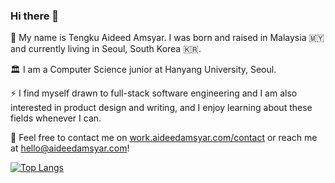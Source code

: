 ### Hi there 👋

🔭 My name is Tengku Aideed Amsyar. I was born and raised in Malaysia 🇲🇾 and currently living in Seoul, South Korea 🇰🇷. 

🏛️ I am a Computer Science junior at Hanyang University, Seoul.

⚡ I find myself drawn to full-stack software engineering and I am also interested in product design and writing, and I enjoy learning about these fields whenever I can.

💬 Feel free to contact me on [work.aideedamsyar.com/contact](https://work.aideedamsyar.com/contact) or reach me at [hello@aideedamsyar.com](mailto:hello@aideedamsyar.com)!

<!--
**aideedamsyar/aideedamsyar** is a ✨ _special_ ✨ repository because its `README.md` (this file) appears on your GitHub profile.

Here are some ideas to get you started:

- 🔭 I’m currently working on ...
- 🌱 I’m currently learning ...
- 👯 I’m looking to collaborate on ...
- 🤔 I’m looking for help with ...
- 💬 Ask me about ...
- 📫 How to reach me: ...
- 😄 Pronouns: ...
- ⚡ Fun fact: ...
-->
[![Top Langs](https://github-readme-stats.vercel.app/api/top-langs/?username=aideedamsyar)](https://github.com/anuraghazra/github-readme-stats)
